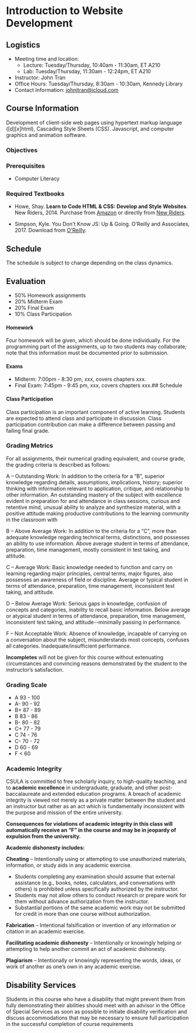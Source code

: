 # Introduction to Website Development

## Logistics

* Meeting time and location:
  * Lecture: Tuesday/Thursday, 10:40am - 11:30am, ET A210
  * Lab: Tuesday/Thursday, 11:30am - 12:24pm, ET A210
* Instructor: John Tran
* Office Hours: Tuesday/Thursday, 8:30am - 10:30am, Kennedy Library
* Contact Information: johnjtran@icloud.com

## Course Information

Development of client-side web pages using hypertext markup language ([d][x]html), Cascading Style Sheets (CSS). Javascript, and computer graphics and animation software.

### Objectives

### Prerequisites

* Computer Literacy

### Required Textbooks

* Howe, Shay.  **Learn to Code HTML & CSS: Develop and Style Websites**.  New Riders, 2014. Purchase from [Amazon](https://read.amazon.com/kp/embed?asin=B00JVQX7V8&preview=newtab&linkCode=kpe&ref_=cm_sw_r_kb_dp_mKUAybXXMNHV9) or directly from [New Riders](http://www.peachpit.com/store/learn-to-code-html-and-css-develop-and-style-websites-9780321940520).

* Simpson, Kyle.  You Don't Know JS: Up & Going. O'Reilly and Associates, 2017.  Download from [O'Reilly](http://shop.oreilly.com/product/0636920039303.do).

## Schedule


The schedule is subject to change depending on the class dynamics.

## Evaluation

* 50% Homework assignments
* 20% Midterm Exam
* 20% Final Exam
* 10% Class Participation

#### Homework

Four homework will be given, which should be done individually.  For the programming part of the assignments, up to two students may collaborate; note that this information must be documented prior to submission.

#### Exams

* Midterm: 7:00pm - 8:30 pm, xxx, covers chapters xxx.
* Final Exam: 7:45pm - 9:45 pm, xxx, covers chapters xxx.## Schedule

#### Class Participation

Class participation is an important component of active learning.  Students are expected to attend class and participate in discussion.  Class participation contribution can make a difference between passing and failing final grade.

### Grading Metrics

For all assignments, their numerical grading equivalent, and course grade, the grading criteria is described as follows:

A – Outstanding Work: In addition to the criteria for a “B”, superior knowledge regarding details, assumptions,
implications, history; superior thinking with information relevant to application, critique, and relationship to other information. An outstanding mastery of the subject with excellence evident in preparation for and attendance in class sessions, curious and retentive mind, unusual ability to analyze and synthesize material, with a positive attitude making productive contributions to the learning community in the classroom with

B – Above Average Work: In addition to the criteria for a “C”, more than adequate knowledge regarding technical terms, distinctions, and possesses an ability to use information. Above average student in terms of attendance, preparation, time management, mostly consistent in test taking, and attitude.

C – Average Work: Basic knowledge needed to function and carry on learning regarding major principles, central terms, major figures, also possesses an awareness of field or discipline. Average or typical student in terms of attendance, preparation, time management, inconsistent test taking, and attitude.

D – Below Average Work: Serious gaps in knowledge, confusion of concepts and categories, inability to recall basic information. Below average or atypical student in terms of attendance, preparation, time management, inconsistent test taking, and attitude--minimally passing in performance.

F – Not Acceptable Work: Absence of knowledge, incapable of carrying on a conversation about the subject, misunderstands most concepts, confuses all categories. Inadequate/insufficient performance.

**Incompletes** will not be given for this course without extenuating circumstances and convincing reasons demonstrated by the student to the instructor’s satisfaction.

### Grading Scale

* A  93 - 100
* A- 90 - 92
* B+ 87 - 89
* B  83 - 86
* B- 80 - 82
* C+ 77 - 79
* C  74 - 76
* C- 70 - 72
* D  60 - 69
* F  < 60

### Academic Integrity

CSULA is committed to free scholarly inquiry, to high-quality teaching, and to **academic excellence** in undergraduate, graduate, and other post-baccalaureate and extended education programs.  A breach of academic integrity is viewed not merely as a private matter between the student and an instructor but rather as an act which is fundamentally inconsistent with the purpose and mission of the entire university.

**Consequences for violations of academic integrity in this class will automatically receive an “F” in the course and may be in jeopardy of expulsion from the university.**

**Academic dishonesty includes:**

**Cheating** – Intentionally using or attempting to use unauthorized materials, information, or study aids in any academic exercise.
   * Students completing any examination should assume that external assistance (e.g., books, notes, calculators, and conversations with others) is prohibited unless specifically authorized by the instructor.
   * Students may not allow others to conduct research or prepare work for them without advance authorization from the instructor.
   * Substantial portions of the same academic work may not be submitted for credit in more than one course without authorization.

**Fabrication** – Intentional falsification or invention of any information or citation in an academic exercise.

**Facilitating academic dishonesty** – Intentionally or knowingly helping or attempting to help another commit an act of academic dishonesty.

**Plagiarism** – Intentionally or knowingly representing the words, ideas, or work of another as one’s own in any academic exercise.

## Disability Services

Students in this course who have a disability that might prevent them from fully demonstrating their abilities should meet with an advisor in the Office of Special Services as soon as possible to initiate disability verification and discuss accommodations that may be necessary to ensure full participation in the successful completion of course requirements
